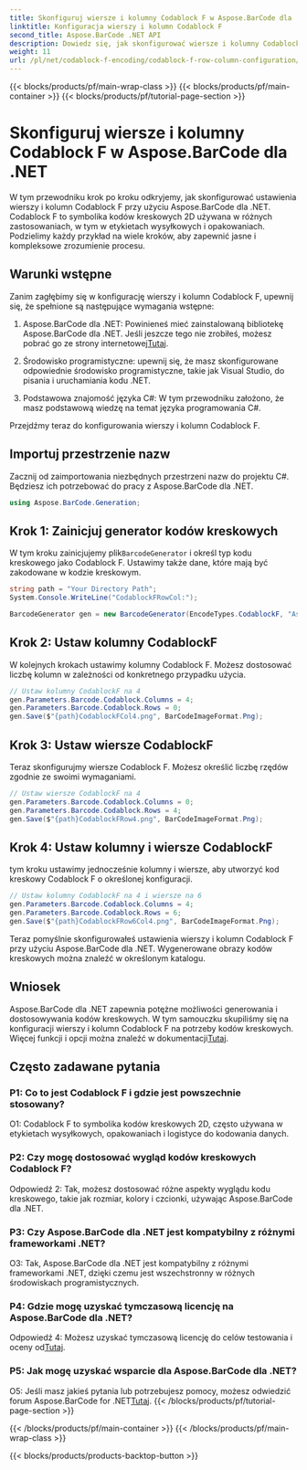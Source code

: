 ```yaml
---
title: Skonfiguruj wiersze i kolumny Codablock F w Aspose.BarCode dla .NET
linktitle: Konfiguracja wierszy i kolumn Codablock F
second_title: Aspose.BarCode .NET API
description: Dowiedz się, jak skonfigurować wiersze i kolumny Codablock F w Aspose.BarCode dla .NET. Twórz niestandardowe kody kreskowe 2D do różnych zastosowań.
weight: 11
url: /pl/net/codablock-f-encoding/codablock-f-row-column-configuration/
---
```


{{< blocks/products/pf/main-wrap-class >}}
{{< blocks/products/pf/main-container >}}
{{< blocks/products/pf/tutorial-page-section >}}

# Skonfiguruj wiersze i kolumny Codablock F w Aspose.BarCode dla .NET

W tym przewodniku krok po kroku odkryjemy, jak skonfigurować ustawienia wierszy i kolumn Codablock F przy użyciu Aspose.BarCode dla .NET. Codablock F to symbolika kodów kreskowych 2D używana w różnych zastosowaniach, w tym w etykietach wysyłkowych i opakowaniach. Podzielimy każdy przykład na wiele kroków, aby zapewnić jasne i kompleksowe zrozumienie procesu.

## Warunki wstępne

Zanim zagłębimy się w konfigurację wierszy i kolumn Codablock F, upewnij się, że spełnione są następujące wymagania wstępne:

1.  Aspose.BarCode dla .NET: Powinieneś mieć zainstalowaną bibliotekę Aspose.BarCode dla .NET. Jeśli jeszcze tego nie zrobiłeś, możesz pobrać go ze strony internetowej[Tutaj](https://releases.aspose.com/barcode/net/).

2. Środowisko programistyczne: upewnij się, że masz skonfigurowane odpowiednie środowisko programistyczne, takie jak Visual Studio, do pisania i uruchamiania kodu .NET.

3. Podstawowa znajomość języka C#: W tym przewodniku założono, że masz podstawową wiedzę na temat języka programowania C#.

Przejdźmy teraz do konfigurowania wierszy i kolumn Codablock F.

## Importuj przestrzenie nazw

Zacznij od zaimportowania niezbędnych przestrzeni nazw do projektu C#. Będziesz ich potrzebować do pracy z Aspose.BarCode dla .NET.

```csharp
using Aspose.BarCode.Generation;
```

## Krok 1: Zainicjuj generator kodów kreskowych

 W tym kroku zainicjujemy plik`BarcodeGenerator` i określ typ kodu kreskowego jako Codablock F. Ustawimy także dane, które mają być zakodowane w kodzie kreskowym.

```csharp
string path = "Your Directory Path";
System.Console.WriteLine("CodablockFRowCol:");

BarcodeGenerator gen = new BarcodeGenerator(EncodeTypes.CodablockF, "Aspose.Barcode");
```

## Krok 2: Ustaw kolumny CodablockF

W kolejnych krokach ustawimy kolumny Codablock F. Możesz dostosować liczbę kolumn w zależności od konkretnego przypadku użycia.

```csharp
// Ustaw kolumny CodablockF na 4
gen.Parameters.Barcode.Codablock.Columns = 4;
gen.Parameters.Barcode.Codablock.Rows = 0;
gen.Save($"{path}CodablockFCol4.png", BarCodeImageFormat.Png);
```

## Krok 3: Ustaw wiersze CodablockF

Teraz skonfigurujmy wiersze Codablock F. Możesz określić liczbę rzędów zgodnie ze swoimi wymaganiami.

```csharp
// Ustaw wiersze CodablockF na 4
gen.Parameters.Barcode.Codablock.Columns = 0;
gen.Parameters.Barcode.Codablock.Rows = 4;
gen.Save($"{path}CodablockFRow4.png", BarCodeImageFormat.Png);
```

## Krok 4: Ustaw kolumny i wiersze CodablockF

tym kroku ustawimy jednocześnie kolumny i wiersze, aby utworzyć kod kreskowy Codablock F o określonej konfiguracji.

```csharp
// Ustaw kolumny CodablockF na 4 i wiersze na 6
gen.Parameters.Barcode.Codablock.Columns = 4;
gen.Parameters.Barcode.Codablock.Rows = 6;
gen.Save($"{path}CodablockFRow6Col4.png", BarCodeImageFormat.Png);
```

Teraz pomyślnie skonfigurowałeś ustawienia wierszy i kolumn Codablock F przy użyciu Aspose.BarCode dla .NET. Wygenerowane obrazy kodów kreskowych można znaleźć w określonym katalogu.

## Wniosek

 Aspose.BarCode dla .NET zapewnia potężne możliwości generowania i dostosowywania kodów kreskowych. W tym samouczku skupiliśmy się na konfiguracji wierszy i kolumn Codablock F na potrzeby kodów kreskowych. Więcej funkcji i opcji można znaleźć w dokumentacji[Tutaj](https://reference.aspose.com/barcode/net/).

## Często zadawane pytania

### P1: Co to jest Codablock F i gdzie jest powszechnie stosowany?

O1: Codablock F to symbolika kodów kreskowych 2D, często używana w etykietach wysyłkowych, opakowaniach i logistyce do kodowania danych.

### P2: Czy mogę dostosować wygląd kodów kreskowych Codablock F?

Odpowiedź 2: Tak, możesz dostosować różne aspekty wyglądu kodu kreskowego, takie jak rozmiar, kolory i czcionki, używając Aspose.BarCode dla .NET.

### P3: Czy Aspose.BarCode dla .NET jest kompatybilny z różnymi frameworkami .NET?

O3: Tak, Aspose.BarCode dla .NET jest kompatybilny z różnymi frameworkami .NET, dzięki czemu jest wszechstronny w różnych środowiskach programistycznych.

### P4: Gdzie mogę uzyskać tymczasową licencję na Aspose.BarCode dla .NET?

 Odpowiedź 4: Możesz uzyskać tymczasową licencję do celów testowania i oceny od[Tutaj](https://purchase.aspose.com/temporary-license/).

### P5: Jak mogę uzyskać wsparcie dla Aspose.BarCode dla .NET?

 O5: Jeśli masz jakieś pytania lub potrzebujesz pomocy, możesz odwiedzić forum Aspose.BarCode for .NET[Tutaj](https://forum.aspose.com/c/barcode/13).
{{< /blocks/products/pf/tutorial-page-section >}}

{{< /blocks/products/pf/main-container >}}
{{< /blocks/products/pf/main-wrap-class >}}

{{< blocks/products/products-backtop-button >}}
